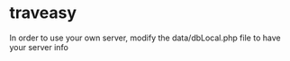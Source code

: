 # traveasy

In order to use your own server, modify the data/dbLocal.php file to have your server info